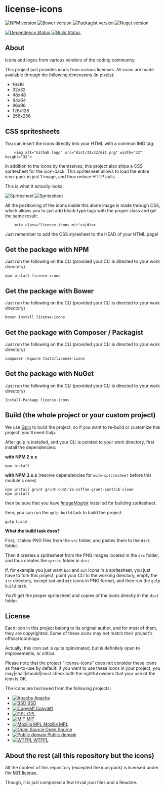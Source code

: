 license-icons
============


[![NPM version](https://img.shields.io/npm/v/license-icons.svg)](https://www.npmjs.org/package/license-icons)
[![Bower version](https://img.shields.io/bower/v/license-icons.svg)](http://bower.io/search/?q=license-icons)
[![Packagist version](https://img.shields.io/packagist/v/t1st3/license-icons.svg)](https://packagist.org/packages/t1st3/license-icons)
[![Nuget version](https://img.shields.io/nuget/v/license-icons.svg)](https://www.nuget.org/packages/license-icons/)

[![Dependency Status](https://img.shields.io/david/dev/t1st3/license-icons.svg)](https://david-dm.org/t1st3/license-icons)
[![Build Status](https://img.shields.io/travis/t1st3/license-icons.svg)](https://travis-ci.org/t1st3/license-icons)



About
--------

Icons and logos from various vendors of the coding community.


This project just provides icons from various licenses. All icons are made available through the following dimensions (in pixels):

* 16x16
* 32x32
* 48x48
* 64x64
* 96x96
* 128x128
* 256x256


CSS spritesheets
----------

You can insert the icons directly into your HTML with a common IMG tag:

```
    <img alt="Github logo" src="dist/32x32/mit.png" width="32" height="32">
```


In addition to the icons by themselves, this project also ships a CSS spritesheet for the icon-pack. This spritesheet allows to load the entire icon-pack in just 1 image, and thus reduce HTTP calls.

This is what it actually looks:

![Spritesheet](https://raw.githubusercontent.com/t1st3/license-icons/master/dist/sprite-32x32/license-icons.png)
![Spritesheet](https://raw.githubusercontent.com/t1st3/license-icons/master/dist/sprite-16x16/license-icons.png)


All the positioning of the icons inside this alone image is made through CSS, which allows you to just add block-type tags with the proper class and get the same result:

```
    <div class="license-icons mit"></div>
```

Just remember to add the CSS stylesheet to the HEAD of your HTML page!




Get the package with NPM
----------

Just run the following on the CLI (provided your CLI is directed to your work directory)

```
npm install license-icons
```



Get the package with Bower
----------

Just run the following on the CLI (provided your CLI is directed to your work directory)

```
bower install license-icons
```


Get the package with Composer / Packagist
----------

Just run the following on the CLI (provided your CLI is directed to your work directory)

```
composer require t1st3/license-icons
```


Get the package with NuGet
----------

Just run the following on the CLI (provided your CLI is directed to your work directory)

```
Install-Package license-icons
```


Build (the whole project or your custom project)
----------


We use [Gulp](http://gulpjs.com/) to build the project, so if you want to re-build or customize this project, you'll need Gulp.

After gulp is installed, and your CLI is pointed to your work directory, first install the dependencies:

**with NPM 2.x.x**

```
npm install
```

**with NPM 3.x.x** (resolve dependencies for `node-spritesheet` before this module's ones)

```
npm install grunt grunt-contrib-coffee grunt-contrib-clean
npm install
```

then be sure that you have *[ImageMagick](http://www.imagemagick.org/script/binary-releases.php)* installed for building spritesheet.

then, you can run the `gulp build` task to build the project:


```
gulp build
```


**What the build task does?**

First, it takes PNG files from the `src` folder, and pastes them to the `dist` folder.

Then it creates a spritesheet from the PNG images located in the `src` folder, and thus creates the `sprite` folder in `dist`.

If, for example you just want `bsd` and `mit` icons in a spritesheet, you just have to fork this project, point your CLI to the working directory, 
empty the `src` directory, except `bsd` and `mit` icons in PNG format, and then run the `gulp build` task.

You'll get the proper spritesheet and copies of the icons directly in the `dist` folder.


License
---------

Each icon in this project belong to its original author, and for most of them, they are copyrighted. Some of these icons may not match their project's official icon/logo.

Actually, this icon set is quite opinionated, but is definitely open to improvements, or critics.

Please note that the project "license-icons" does not consider these icons as free-to-use by default: 
if you want to use these icons in your project, you may|shall|should|must check with the rightful owners that your use of the icon is OK.


The icons are borrowed from the following projects:

* [![Apache](https://raw.githubusercontent.com/t1st3/license-icons/master/dist/32x32/apache.png) Apache](https://www.apache.org/licenses/LICENSE-2.0)
* [![BSD](https://raw.githubusercontent.com/t1st3/license-icons/master/dist/32x32/bsd.png) BSD](http://opensource.org/licenses/BSD-3-Clause)
* [![Copyleft](https://raw.githubusercontent.com/t1st3/license-icons/master/dist/32x32/copyleft.png) Copyleft](https://www.gnu.org/copyleft/copyleft.en.html)
* [![GPL](https://raw.githubusercontent.com/t1st3/license-icons/master/dist/32x32/gpl.png) GPL](https://www.gnu.org/licenses/gpl-3.0.en.html)
* [![MIT](https://raw.githubusercontent.com/t1st3/license-icons/master/dist/32x32/mit.png) MIT](http://opensource.org/licenses/MIT)
* [![Mozilla MPL](https://raw.githubusercontent.com/t1st3/license-icons/master/dist/32x32/mozilla.png) Mozilla MPL](https://www.mozilla.org/MPL/)
* [![Open Source](https://raw.githubusercontent.com/t1st3/license-icons/master/dist/32x32/open-source.png) Open Source](http://opensource.org/licenses)
* [![Public domain](https://raw.githubusercontent.com/t1st3/license-icons/master/dist/32x32/public-domain.png) Public domain](http://en.wikipedia.org/wiki/Public_domain)
* [![WTFPL](https://raw.githubusercontent.com/t1st3/license-icons/master/dist/32x32/wtfpl.png) WTFPL](http://www.wtfpl.net/)




About the rest (all this repository but the icons)
----------

All the content of this repository (excepted the icon pack) 
is licensed under the [MIT license](http://opensource.org/licenses/MIT).

Though, it is just composed a few trivial json files and a Readme.
